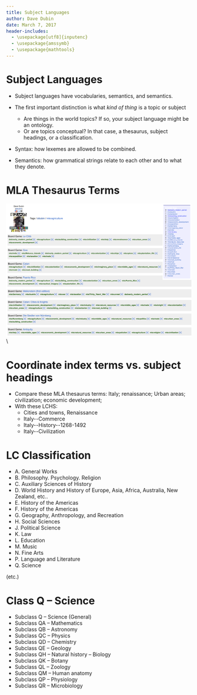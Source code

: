 ```yaml
---
title: Subject Languages
author: Dave Dubin
date: March 7, 2017
header-includes:
  - \usepackage[utf8]{inputenc}
  - \usepackage{amssymb}
  - \usepackage{mathtools}
---
```


# Subject Languages

- Subject languages have vocabularies, semantics, and semantics.
- The first important distinction is what *kind of thing* is a topic or subject
    - Are things in the world topics? If so, your subject language might be an ontology.
    - Or are topics conceptual? In that case, a thesaurus, subject headings, or a classification.

- Syntax: how lexemes are allowed to be combined.
- Semantics: how grammatical strings relate to each other and to what they denote.

# MLA Thesaurus Terms

![MLA terms applied to games](MLAterms.png)\

# Coordinate index terms vs. subject headings

- Compare these MLA thesaurus terms: Italy; renaissance; Urban areas; civilization; economic development;
- With these LCHS:
    - Cities and towns, Renaissance
    - Italy--Commerce
    - Italy--History--1268-1492
    - Italy--Civilization

# LC Classification

- A. General Works
- B. Philosophy. Psychology. Religion
- C. Auxiliary Sciences of History
- D. World History and History of Europe, Asia, Africa, Australia, New Zealand, etc..
- E. History of the Americas
- F. History of the Americas
- G. Geography, Anthropology, and Recreation
- H. Social Sciences
- J. Political Science
- K. Law
- L. Education
- M. Music
- N. Fine Arts
- P. Language and Literature
- Q. Science

(etc.)

# Class Q – Science

- Subclass Q – Science (General)
- Subclass QA – Mathematics
- Subclass QB – Astronomy
- Subclass QC – Physics
- Subclass QD – Chemistry
- Subclass QE – Geology
- Subclass QH – Natural history – Biology
- Subclass QK – Botany
- Subclass QL – Zoology
- Subclass QM – Human anatomy
- Subclass QP – Physiology
- Subclass QR – Microbiology

